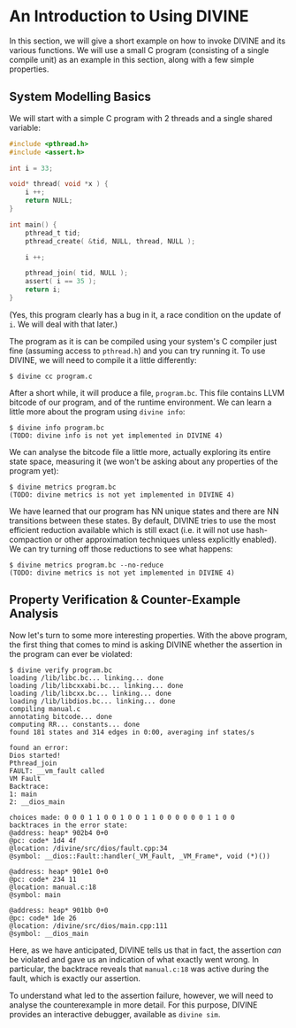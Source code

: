 An Introduction to Using DIVINE
===============================

In this section, we will give a short example on how to invoke DIVINE and its
various functions. We will use a small C program (consisting of a single
compile unit) as an example in this section, along with a few simple
properties.

System Modelling Basics
-----------------------

We will start with a simple C program with 2 threads and a single shared
variable:

~~~~~~~~~~~~~~~~~~~~~~~~~~~~~~~~~~~~~~~~~~~~~~~~~~~~~~~~~~~~ {.C .numberLines}
#include <pthread.h>
#include <assert.h>

int i = 33;

void* thread( void *x ) {
    i ++;
    return NULL;
}

int main() {
    pthread_t tid;
    pthread_create( &tid, NULL, thread, NULL );

    i ++;

    pthread_join( tid, NULL );
    assert( i == 35 );
    return i;
}
~~~~~~~~~~~~~~~~~~~~~~~~~~~~~~~~~~~~~~~~~~~~~~~~~~~~~~~~~~~~~~~~~~~~~~~~~~~~~~

(Yes, this program clearly has a bug in it, a race condition on the update of
`i`. We will deal with that later.)

The program as it is can be compiled using your system's C compiler just fine
(assuming access to `pthread.h`) and you can try running it. To use DIVINE, we
will need to compile it a little differently:

    $ divine cc program.c

After a short while, it will produce a file, `program.bc`. This file contains
LLVM bitcode of our program, and of the runtime environment. We can learn a
little more about the program using `divine info`:

    $ divine info program.bc
    (TODO: divine info is not yet implemented in DIVINE 4)

We can analyse the bitcode file a little more, actually exploring its entire
state space, measuring it (we won't be asking about any properties of the
program yet):

    $ divine metrics program.bc
    (TODO: divine metrics is not yet implemented in DIVINE 4)

We have learned that our program has NN unique states and there are NN
transitions between these states. By default, DIVINE tries to use the most
efficient reduction available which is still exact (i.e. it will not use
hash-compaction or other approximation techniques unless explicitly enabled).
We can try turning off those reductions to see what happens:

    $ divine metrics program.bc --no-reduce
    (TODO: divine metrics is not yet implemented in DIVINE 4)

Property Verification & Counter-Example Analysis
------------------------------------------------

Now let's turn to some more interesting properties. With the above program, the
first thing that comes to mind is asking DIVINE whether the assertion in the
program can ever be violated:

    $ divine verify program.bc
    loading /lib/libc.bc... linking... done
    loading /lib/libcxxabi.bc... linking... done
    loading /lib/libcxx.bc... linking... done
    loading /lib/libdios.bc... linking... done
    compiling manual.c
    annotating bitcode... done
    computing RR... constants... done
    found 181 states and 314 edges in 0:00, averaging inf states/s
    
    found an error:
    Dios started!
    Pthread_join
    FAULT: __vm_fault called
    VM Fault
    Backtrace:
    1: main
    2: __dios_main
    
    choices made: 0 0 0 1 1 0 0 1 0 0 1 1 0 0 0 0 0 0 1 1 0 0
    backtraces in the error state:
    @address: heap* 902b4 0+0
    @pc: code* 1d4 4f
    @location: /divine/src/dios/fault.cpp:34
    @symbol: __dios::Fault::handler(_VM_Fault, _VM_Frame*, void (*)())
    
    @address: heap* 901e1 0+0
    @pc: code* 234 11
    @location: manual.c:18
    @symbol: main
    
    @address: heap* 901bb 0+0
    @pc: code* 1de 26
    @location: /divine/src/dios/main.cpp:111
    @symbol: __dios_main

Here, as we have anticipated, DIVINE tells us that in fact, the assertion *can*
be violated and gave us an indication of what exactly went wrong. In
particular, the backtrace reveals that `manual.c:18` was active during the
fault, which is exactly our assertion.

To understand what led to the assertion failure, however, we will need to
analyse the counterexample in more detail. For this purpose, DIVINE provides an
interactive debugger, available as `divine sim`.

